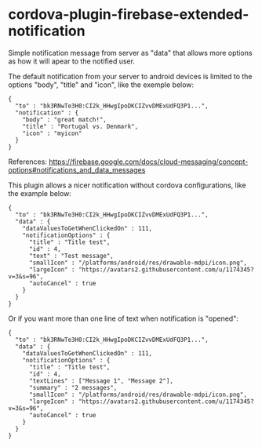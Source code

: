 # cordova-plugin-firebase-extended-notification
Simple notification message from server as "data" that allows more options as how it will apear to the notified user.

The default notification from your server to android devices is limited to the options "body", "title" and "icon", like the exemple below:

```
{
  "to" : "bk3RNwTe3H0:CI2k_HHwgIpoDKCIZvvDMExUdFQ3P1...",
  "notification" : {
    "body" : "great match!",
    "title" : "Portugal vs. Denmark",
    "icon" : "myicon"
  }
}
```
References: https://firebase.google.com/docs/cloud-messaging/concept-options#notifications_and_data_messages

This plugin allows a nicer notification without cordova configurations, like the example below:
```
{
  "to" : "bk3RNwTe3H0:CI2k_HHwgIpoDKCIZvvDMExUdFQ3P1...",
  "data" : {
    "dataValuesToGetWhenClickedOn" : 111,
    "notificationOptions" : {
      "title" : "Title test",
      "id" : 4,
      "text" : "Test message",
      "smallIcon" : "/platforms/android/res/drawable-mdpi/icon.png",
      "largeIcon" : "https://avatars2.githubusercontent.com/u/1174345?v=3&s=96",
      "autoCancel" : true
    }
  }
}
```

Or if you want more than one line of text when notification is "opened":
```
{
  "to" : "bk3RNwTe3H0:CI2k_HHwgIpoDKCIZvvDMExUdFQ3P1...",
  "data" : {
    "dataValuesToGetWhenClickedOn" : 111,
    "notificationOptions" : {
      "title" : "Title test",
      "id" : 4,
      "textLines" : ["Message 1", "Message 2"],
      "summary" : "2 messages",
      "smallIcon" : "/platforms/android/res/drawable-mdpi/icon.png",
      "largeIcon" : "https://avatars2.githubusercontent.com/u/1174345?v=3&s=96",
      "autoCancel" : true
    }
  }
}
```
